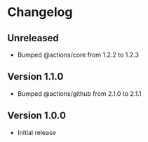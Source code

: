 # Changelog

## Unreleased

- Bumped @actions/core from 1.2.2 to 1.2.3

## Version 1.1.0

- Bumped @actions/github from 2.1.0 to 2.1.1

## Version 1.0.0

- Initial release
